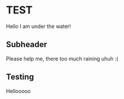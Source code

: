 # TEST

Hello I am under the water!

## Subheader

Please help me, there too much raining uhuh :(

## Testing 

Hellooooo